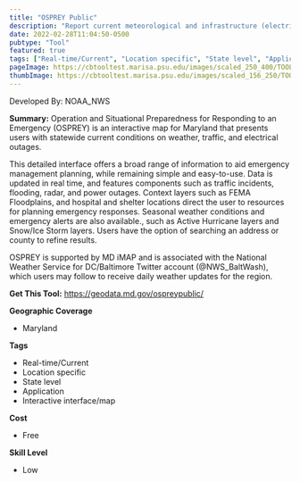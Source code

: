 ```yaml
---
title: "OSPREY Public"
description: "Report current meteorological and infrastructure (electricity, traffic, shelters) conditions to aid emergency response planning for both citizens and professionals."
date: 2022-02-28T11:04:50-0500
pubtype: "Tool"
featured: true
tags: ["Real-time/Current", "Location specific", "State level", "Application", "Interactive interface/map"]
pageImage: https://cbtooltest.marisa.psu.edu/images/scaled_250_400/TOOLID_75.0_ScreenCapture-1.png
thumbImage: https://cbtooltest.marisa.psu.edu/images/scaled_156_250/TOOLID_75.0_ScreenCapture-1.png
---
```

Developed By: NOAA_NWS

**Summary:** Operation and Situational Preparedness for Responding to an Emergency (OSPREY) is an interactive map for Maryland that presents users with statewide current conditions on weather, traffic, and electrical outages.

This detailed interface offers a broad range of information to aid emergency management planning, while remaining simple and easy-to-use. Data is updated in real time, and features components such as traffic incidents, flooding, radar, and power outages. Context layers such as FEMA Floodplains, and hospital and shelter locations direct the user to resources for planning emergency responses. Seasonal weather conditions and emergency alerts are also available., such as Active Hurricane layers and Snow/Ice Storm layers. Users have the option of searching an address or county to refine results.

OSPREY is supported by MD iMAP and is associated with the National Weather Service for DC/Baltimore Twitter account (@NWS_BaltWash), which users may follow to receive daily weather updates for the region.

__**Get This Tool:**__ https://geodata.md.gov/ospreypublic/

__**Geographic Coverage**__
- Maryland

__**Tags**__
-  Real-time/Current
-  Location specific
-  State level
-  Application
-  Interactive interface/map

__**Cost**__
- Free

__**Skill Level**__
- Low
